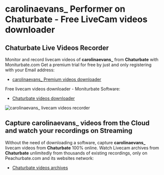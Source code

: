 # carolinaevans_ Performer on Chaturbate - Free LiveCam videos downloader

## Chaturbate Live Videos Recorder

Monitor and record livecam videos of **carolinaevans_** from **Chaturbate** with Moniturbate.com
Get a premium trial for free by just and only registering with your Email address:
* [carolinaevans_ Premium videos downloader](https://moniturbate.com/request-demo-licence-key.html)

Free livecam videos downloader - Moniturbate Software:
* [Chaturbate videos downloader](https://moniturbate.com/moniturbate-download-software.html)

![carolinaevans_ livecam videos recorder](https://peachurnet.com/templates/moniturbate-software.png)


## Capture carolinaevans_ videos from the Cloud and watch your recordings on Streaming

Without the need of downloading a software, capture **carolinaevans_** livecam videos from **Chaturbate** 100% online.
Watch Livecam archives from **Chaturbate** unlimitedly from thousands of existing recordings, only on Peachurbate.com and its websites network:
* [Chaturbate videos archives](https://peachurnet.com/)